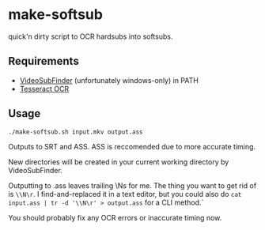 # make-softsub
quick'n dirty script to OCR hardsubs into softsubs.

## Requirements

* [VideoSubFinder](https://sourceforge.net/projects/videosubfinder/) (unfortunately windows-only) in PATH
* [Tesseract OCR](https://github.com/tesseract-ocr/tesseract/)

## Usage

`./make-softsub.sh input.mkv output.ass`

Outputs to SRT and ASS.
ASS is reccomended due to more accurate timing.

New directories will be created in your current working directory by VideoSubFinder.

Outputting to .ass leaves trailing \Ns for me. The thing you want to get rid of is `\\N\r`.
I find-and-replaced it in a text editor, but you could also do `cat input.ass | tr -d '\\N\r' > output.ass` for a CLI method.`

You should probably fix any OCR errors or inaccurate timing now.
